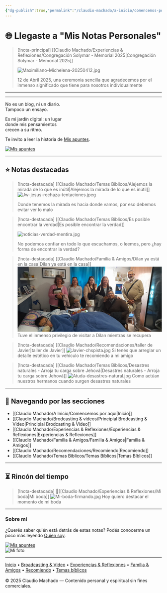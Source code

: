 ```yaml
---
{"dg-publish":true,"permalink":"/claudio-machado/a-inicio/comencemos-por-aqui/","title":"Página principal","tags":["home","inicio","gardenEntry"]}
---
```



# 🌐 Llegaste a "Mis Notas Personales" 

> [!nota-principal] [[Claudio Machado/Experiencias & Reflexiones/Congregación Solymar - Memorial 2025\|Congregación Solymar - Memorial 2025]]
> 
>  ![Maximiliano-Michelena-20250412.jpg](/img/user/Personal/Im%C3%A1genes/Maximiliano-Michelena-20250412.jpg)
>  
>  12 de Abril 2025, una ceremonia sencilla que agradecemos por el inmenso significado que tiene para nosotros individualmente 

---
<hr>
<div class="bienvenida">
<p>No es un blog, ni un diario.<br>
Tampoco un ensayo.</p>

<p>Es mi jardín digital: un lugar<br>
donde mis pensamientos<br>
crecen a su ritmo.</p>

<p>Te invito a leer la historia de <a href="https://mis-apuntes-psi.vercel.app/claudio-machado/a-inicio/mis-apuntes/" target="_blank">Mis apuntes</a>.</p>
<a href="https://mis-apuntes-psi.vercel.app/claudio-machado/a-inicio/mis-apuntes/" target="_blank"> <img src="https://mis-apuntes-psi.vercel.app/img/optimized/X-md_vGQfb-500.webp" alt="Mis apuntes" class="imagen-enlace">
  </a>
</div>
<hr>

## ⭐ Notas destacadas


> [!nota-destacada] [[Claudio Machado/Temas Bíblicos/Alejemos la mirada de lo que es inútil\|Alejemos la mirada de lo que es inútil]]
> ![Jw-jesus-rechaza-tentaciones.jpeg](/img/user/Personal/Im%C3%A1genes/Jw-jesus-rechaza-tentaciones.jpeg) 
> 
> Donde tenemos la mirada es hacia donde vamos, por eso debemos evitar ver lo malo 

> [!nota-destacada] [[Claudio Machado/Temas Bíblicos/Es posible encontrar la verdad\|Es posible encontrar la verdad]]
> 
>  ![noticias-verdad-mentira.jpg](/img/user/03%20Jard%C3%ADn%20digital/03%20-%2004%20-%20Imagen/AC%20im%C3%A1genes%20subidas/noticias-verdad-mentira.jpg)
>  
>  No podemos confiar en todo lo que escuchamos, o leemos, pero ¿hay forma de encontrar la verdad? 


> [!nota-destacada] [[Claudio Machado/Familia & Amigos/Dilan ya está en la casa\|Dilan ya está en la casa]]
> ![](https://raw.githubusercontent.com/1210CM/mis-reflexiones/refs/heads/main/src/site/img/user/Claudio%20Machado/img/destacadas/20250405-Dilan-se-recupera.jpg)
> Tuve el inmenso privilegio de visitar a Dilan mientras se recupera 


> [!nota-destacada] [[Claudio Machado/Recomendaciones/taller de Javier\|taller de Javier]]
> ![Javier-chspista.jpg](/img/user/03%20Jard%C3%ADn%20digital/03%20-%2004%20-%20Imagen/AC%20im%C3%A1genes%20subidas/Javier-chspista.jpg) 
> Si tenés que arreglar un detalle estético en tu vehículo te recomiendo a mi amigo 



> [!nota-destacada] [[Claudio Machado/Temas Bíblicos/Desastres naturales - Arroja tu carga sobre Jehová\|Desastres naturales - Arroja tu carga sobre Jehová]]
> ![Atuda-desastres-natural.jpg](/img/user/03%20Jard%C3%ADn%20digital/03%20-%2004%20-%20Imagen/AC%20im%C3%A1genes%20subidas/Atuda-desastres-natural.jpg) 
>Como actúan nuestros hermanos cuando surgen desastres naturales 


---

## 📂 Navegando por las secciones

- [[Claudio Machado/A Inicio/Comencemos por aquí\|Inicio]]
- [[Claudio Machado/Brodcasting & vídeos/Principial Brodcasting & Video\|Principial Brodcasting & Video]]
- [[Claudio Machado/Experiencias & Reflexiones/Experiencias & Reflexiones\|Experiencias & Reflexiones]]
- [[Claudio Machado/Familia & Amigos/Familia & Amigos\|Familia & Amigos]]
- [[Claudio Machado/Recomendaciones/Recomiendo\|Recomiendo]]
- [[Claudio Machado/Temas Bíblicos/Temas Bíblicos\|Temas Bíblicos]]

---

## ⏳ Rincón del tiempo

> [!nota-destacada] 💍[[Claudio Machado/Experiencias & Reflexiones/Mi boda\|Mi boda]]
> ![Mi-boda-firmando.jpg](/img/user/03%20Jard%C3%ADn%20digital/03%20-%2004%20-%20Imagen/AC%20im%C3%A1genes%20subidas/Mi-boda-firmando.jpg)
> Hoy quiero destacar el momento de mi boda 

---


<div class="bienvenida">
  <h3>Sobre mí</h3>
  <p>¿Querés saber quién está detrás de estas notas? Podés conocerme un poco más leyendo <a href="https://mis-apuntes-psi.vercel.app/claudio-machado/a-inicio/quien-soy/">Quien soy</a>.</p>
  <a href="https://mis-apuntes-psi.vercel.app/claudio-machado/a-inicio/quien-soy/" target="_blank"> <img src="https://mis-apuntes-psi.vercel.app/img/optimized/SwM5NH69Vp-500.webp" alt="Mis apuntes" class="imagen-enlace">
  </a>
</div>
<div class="avatar-bloque">
  <img src="/img/user/quien-soy.png" alt="Mi foto" class="avatar">
</div>

---


<div class="pie-simple">
  <a href="https://mis-apuntes-psi.vercel.app/">Inicio</a> •
  <a href="https://mis-apuntes-psi.vercel.app/claudio-machado/brodcasting-and-videos/principial-brodcasting-and-video/">Broadcasting & Video</a> •
  <a href="https://mis-apuntes-psi.vercel.app/claudio-machado/experiencias-and-reflexiones/experiencias-and-reflexiones/">Experiencias & Reflexiones</a> •
  <a href="https://mis-apuntes-psi.vercel.app/claudio-machado/familia-and-amigos/familia-and-amigos/">Familia & Amigos</a> •
  <a href="https://mis-apuntes-psi.vercel.app/claudio-machado/recomendaciones/recomiendo/">Recomiendo</a> •
  <a href="https://mis-apuntes-psi.vercel.app/claudio-machado/temas-biblicos/temas-biblicos/">Temas bíblicos</a>
  <br><br>
  <span class="legal">© 2025 Claudio Machado — Contenido personal y espiritual sin fines comerciales.</span>
</div>

